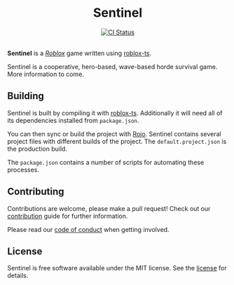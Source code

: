 <div align="center">
	<h1>Sentinel</h1>
</div>
<div align="center">
	<a href="https://github.com/LastTalon/sentinel/actions/workflows/ci.yaml">
		<img src="https://github.com/LastTalon/sentinel/actions/workflows/ci.yaml/badge.svg" alt="CI Status">
	</a>
</div>
<br>

**Sentinel** is a _[Roblox]_ game written using [roblox-ts].

Sentinel is a cooperative, hero-based, wave-based horde survival game. More
information to come.

[roblox]: https://www.roblox.com/

## Building

Sentinel is built by compiling it with [roblox-ts]. Additionally it will need
all of its dependencies installed from `package.json`.

You can then sync or build the project with [Rojo]. Sentinel contains several
project files with different builds of the project. The `default.project.json`
is the production build.

The `package.json` contains a number of scripts for automating these processes.

[roblox-ts]: https://roblox-ts.com/
[rojo]: https://rojo.space/

## Contributing

Contributions are welcome, please make a pull request! Check out our
[contribution] guide for further information.

Please read our [code of conduct] when getting involved.

[contribution]: CONTRIBUTING.md
[code of conduct]: CODE_OF_CONDUCT.md

## License

Sentinel is free software available under the MIT license. See the [license] for
details.

[license]: LICENSE.md
